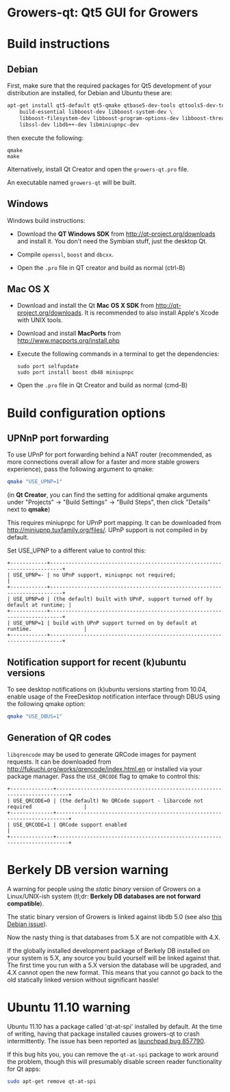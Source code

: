 Growers-qt: Qt5 GUI for Growers
===============================

Build instructions
===================

Debian
-------

First, make sure that the required packages for Qt5 development of your
distribution are installed, for Debian and Ubuntu these are:

```sh
apt-get install qt5-default qt5-qmake qtbase5-dev-tools qttools5-dev-tools \
    build-essential libboost-dev libboost-system-dev \
    libboost-filesystem-dev libboost-program-options-dev libboost-thread-dev \
    libssl-dev libdb++-dev libminiupnpc-dev
```

then execute the following:

```
qmake
make
```

Alternatively, install Qt Creator and open the `growers-qt.pro` file.

An executable named `growers-qt` will be built.


Windows
--------

Windows build instructions:

- Download the **QT Windows SDK** from http://qt-project.org/downloads and install it.
  You don't need the Symbian stuff, just the desktop Qt.

- Compile `openssl`, `boost` and `dbcxx`.

- Open the `.pro` file in QT creator and build as normal (ctrl-B)

Mac OS X
--------

- Download and install the Qt **Mac OS X SDK** from http://qt-project.org/downloads.
  It is recommended to also install Apple's Xcode with UNIX tools.

- Download and install **MacPorts** from http://www.macports.org/install.php

- Execute the following commands in a terminal to get the dependencies:

    ```
    sudo port selfupdate
    sudo port install boost db48 miniupnpc
    ```
    
- Open the `.pro` file in Qt Creator and build as normal (cmd-B)


Build configuration options
============================

UPNnP port forwarding
---------------------

To use UPnP for port forwarding behind a NAT router (recommended, as more connections overall allow for a faster and more stable growers experience), pass the following argument to qmake:

```sh
qmake "USE_UPNP=1"
```

(in **Qt Creator**, you can find the setting for additional qmake arguments under "Projects" -> "Build Settings" -> "Build Steps", then click "Details" next to **qmake**)

This requires miniupnpc for UPnP port mapping.  It can be downloaded from
http://miniupnp.tuxfamily.org/files/.  UPnP support is not compiled in by default.

Set USE_UPNP to a different value to control this:

```
+------------+--------------------------------------------------------------------------+
| USE_UPNP=- | no UPnP support, miniupnpc not required;                                 |
+------------+--------------------------------------------------------------------------+
| USE_UPNP=0 | (the default) built with UPnP, support turned off by default at runtime; |
+------------+--------------------------------------------------------------------------+
| USE_UPNP=1 | build with UPnP support turned on by default at runtime.                 |
+------------+--------------------------------------------------------------------------+
```

Notification support for recent (k)ubuntu versions
---------------------------------------------------

To see desktop notifications on (k)ubuntu versions starting from 10.04, enable usage of the
FreeDesktop notification interface through DBUS using the following qmake option:

```sh
qmake "USE_DBUS=1"
```

Generation of QR codes
-----------------------

`libqrencode` may be used to generate QRCode images for payment requests. 
It can be downloaded from http://fukuchi.org/works/qrencode/index.html.en or installed via your package manager.
Pass the `USE_QRCODE` flag to qmake to control this:

```
+--------------+--------------------------------------------------------------------------+
| USE_QRCODE=0 | (the default) No QRCode support - libarcode not required                 |
+--------------+--------------------------------------------------------------------------+
| USE_QRCODE=1 | QRCode support enabled                                                   |
+--------------+--------------------------------------------------------------------------+
```


Berkely DB version warning
==========================

A warning for people using the *static binary* version of Growers on a Linux/UNIX-ish system
(tl;dr: **Berkely DB databases are not forward compatible**).

The static binary version of Growers is linked against libdb 5.0
(see also [this Debian issue](http://bugs.debian.org/cgi-bin/bugreport.cgi?bug=621425)).

Now the nasty thing is that databases from 5.X are not compatible with 4.X.

If the globally installed development package of Berkely DB installed on your system is 5.X, any source you
build yourself will be linked against that. The first time you run with a 5.X version the database will be upgraded,
and 4.X cannot open the new format. This means that you cannot go back to the old statically linked version without
significant hassle!


Ubuntu 11.10 warning
====================

Ubuntu 11.10 has a package called 'qt-at-spi' installed by default.  At the time of writing, having that package
installed causes growers-qt to crash intermittently.  The issue has been reported as
[launchpad bug 857790](https://bugs.launchpad.net/ubuntu/+source/qt-at-spi/+bug/857790).

If this bug hits you, you can remove the `qt-at-spi` package to work around the problem, though this will presumably
disable screen reader functionality for Qt apps:

```sh
sudo apt-get remove qt-at-spi
```
